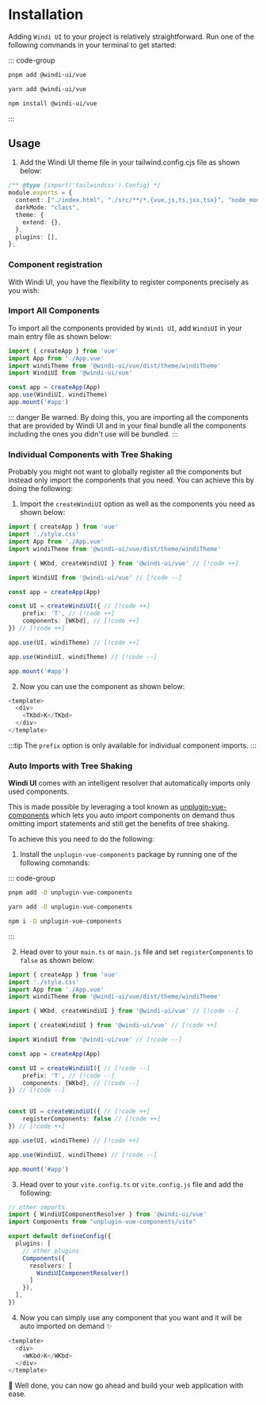 # Installation

Adding `Windi UI` to your project is relatively straightforward. Run one of the following commands in your terminal to get started:

::: code-group
  ```bash [pnpm]
  pnpm add @windi-ui/vue
  ```
  ```bash [yarn]
  yarn add @windi-ui/vue
  ```
  ```bash [npm]
  npm install @windi-ui/vue
  ```
:::

## Usage

1. Add the Windi UI theme file in your tailwind.config.cjs file as shown below:

```ts
/** @type {import('tailwindcss').Config} */
module.exports = {
  content: ["./index.html", "./src/**/*.{vue,js,ts,jsx,tsx}", "node_modules/@windi-ui/vue/dist/theme/*.{js,jsx,ts,tsx,vue}"],
  darkMode: "class",
  theme: {
    extend: {},
  },
  plugins: [],
};

```


### Component registration

With Windi UI, you have the flexibility to register components precisely as you wish:

### Import All Components

To import all the components provided by `Windi UI`, add `WindiUI` in your main entry file as shown below:

```ts
import { createApp } from 'vue'
import App from './App.vue'
import windiTheme from '@windi-ui/vue/dist/theme/windiTheme'
import WindiUI from '@windi-ui/vue'

const app = createApp(App)
app.use(WindiUI, windiTheme)
app.mount('#app')
```

::: danger
Be warned. By doing this, you are importing all the components that are provided by Windi UI and in your final bundle all the components including the ones you didn't use will be bundled.
:::


### Individual Components with Tree Shaking

Probably you might not want to globally register all the components but instead only import the components that you need. You can achieve this by doing the following: 

1. Import the `createWindiUI` option as well as the components you need as shown below:

```ts
import { createApp } from 'vue'
import './style.css'
import App from './App.vue'
import windiTheme from '@windi-ui/vue/dist/theme/windiTheme'

import { WKbd, createWindiUI } from '@windi-ui/vue' // [!code ++]

import WindiUI from '@windi-ui/vue' // [!code --]

const app = createApp(App)

const UI = createWindiUI({ // [!code ++]
    prefix: 'T', // [!code ++]
    components: [WKbd], // [!code ++]
}) // [!code ++]

app.use(UI, windiTheme) // [!code ++]

app.use(WindiUI, windiTheme) // [!code --]

app.mount('#app')
```

2. Now you can use the component as shown below:

```js
<template>
  <div>
    <TKbd>K</TKbd>
  </div>
</template>

```

:::tip
The `prefix` option is only available for individual component imports.
:::


### Auto Imports with Tree Shaking

 **Windi UI** comes with an intelligent resolver that automatically imports only used components.

This is made possible by leveraging a tool known as [unplugin-vue-components](https://github.com/antfu/unplugin-vue-components) which lets you auto import components on demand thus omitting import statements and still get the benefits of tree shaking.

To achieve this you need to do the following: 

1. Install the `unplugin-vue-components` package by running one of the following commands:

::: code-group
  ```bash [pnpm]
  pnpm add -D unplugin-vue-components
  ```
  ```bash [yarn]
  yarn add -D unplugin-vue-components
  ```
  ```bash [npm]
  npm i -D unplugin-vue-components
  ```
:::

2. Head over to your `main.ts` or `main.js` file and set `registerComponents` to `false` as shown below:

```ts
import { createApp } from 'vue'
import './style.css'
import App from './App.vue'
import windiTheme from '@windi-ui/vue/dist/theme/windiTheme'

import { WKbd, createWindiUI } from '@windi-ui/vue' // [!code --]

import { createWindiUI } from '@windi-ui/vue' // [!code ++]

import WindiUI from '@windi-ui/vue' // [!code --]

const app = createApp(App)

const UI = createWindiUI({ // [!code --]
    prefix: 'T', // [!code --]
    components: [WKbd], // [!code --]
}) // [!code --]


const UI = createWindiUI({ // [!code ++]
    registerComponents: false // [!code ++]
}) // [!code ++]

app.use(UI, windiTheme) // [!code ++]

app.use(WindiUI, windiTheme) // [!code --]

app.mount('#app')
```

3. Head over to your `vite.config.ts` or `vite.config.js` file and add the following:

```ts
// other imports
import { WindiUIComponentResolver } from '@windi-ui/vue'
import Components from "unplugin-vue-components/vite"

export default defineConfig({
  plugins: [
    // other plugins
    Components({
      resolvers: [
        WindiUIComponentResolver()
      ]
    }),
  ],
})

```

4. Now you can simply use any component that you want and it will be auto imported on demand ✨

```js
<template>
  <div>
    <WKbd>K</WKbd>
  </div>
</template>
```

🥳 Well done, you can now go ahead and build your web application with ease.